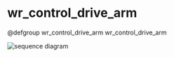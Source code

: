 # wr_control_drive_arm

@defgroup wr_control_drive_arm wr_control_drive_arm

![sequence diagram](seq.png)
